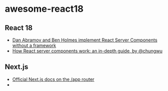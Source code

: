 # awesome-react18

## React 18

- [Dan Abramov and Ben Holmes implement React Server Components without a framework](https://www.youtube.com/watch?v=Fctw7WjmxpU&ab_channel=BenHolmes)
- [How React server components work: an in-depth guide, by @chungwu](https://www.plasmic.app/blog/how-react-server-components-work#what-are-react-server-components)

## Next.js

- [Official Next.js docs on the /app router](https://nextjs.org/docs/app)
- 
